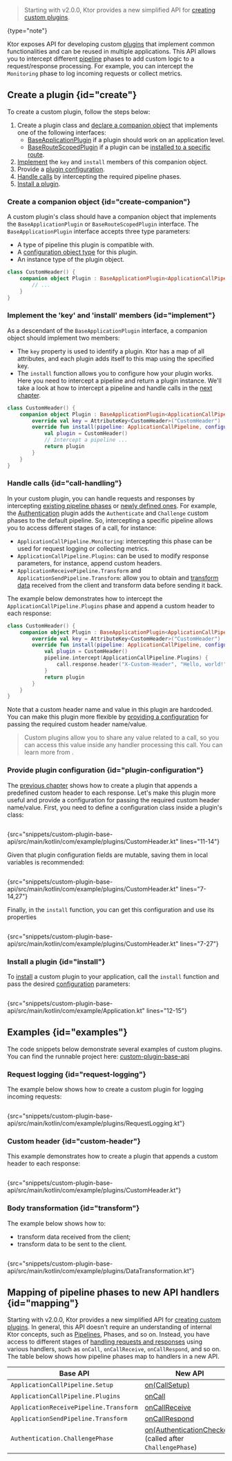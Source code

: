 [//]: # (title: Custom plugins - Base API)

<microformat>
<var name="example_name" value="custom-plugin-base-api"/>
<include src="lib.xml" include-id="download_example"/>
</microformat>

> Starting with v2.0.0, Ktor provides a new simplified API for [creating custom plugins](custom_plugins.md).
>
{type="note"}

Ktor exposes API for developing custom [plugins](Plugins.md) that implement common functionalities and can be reused in multiple applications. 
This API allows you to intercept different [pipeline](Pipelines.md) phases to add custom logic to a request/response processing.
For example, you can intercept the `Monitoring` phase to log incoming requests or collect metrics.

## Create a plugin {id="create"}
To create a custom plugin, follow the steps below:

1. Create a plugin class and [declare a companion object](#create-companion) that implements one of the following interfaces:
   - [BaseApplicationPlugin](https://api.ktor.io/ktor-server/ktor-server-core/io.ktor.server.application/-base-application-plugin/index.html) if a plugin should work on an application level.
   - [BaseRouteScopedPlugin](https://api.ktor.io/ktor-server/ktor-server-core/io.ktor.server.application/-base-route-scoped-plugin/index.html) if a plugin can be [installed to a specific route](Plugins.md#install-route).
2. [Implement](#implement) the `key` and `install` members of this companion object.
3. Provide a [plugin configuration](#plugin-configuration).
4. [Handle calls](#call-handling) by intercepting the required pipeline phases. 
5. [Install a plugin](#install).


### Create a companion object {id="create-companion"}

A custom plugin's class should have a companion object that implements the `BaseApplicationPlugin` or `BaseRouteScopedPlugin` interface.
The `BaseApplicationPlugin` interface accepts three type parameters:
- A type of pipeline this plugin is compatible with.
- A [configuration object type](#plugin-configuration) for this plugin.
- An instance type of the plugin object.

```kotlin
class CustomHeader() {
    companion object Plugin : BaseApplicationPlugin<ApplicationCallPipeline, Configuration, CustomHeader> {
        // ...
    }
}
```

### Implement the 'key' and 'install' members {id="implement"}

As a descendant of the `BaseApplicationPlugin` interface, a companion object should implement two members:
- The `key` property is used to identify a plugin. Ktor has a map of all attributes, and each plugin adds itself to this map using the specified key.
- The `install` function allows you to configure how your plugin works. Here you need to intercept a pipeline and return a plugin instance. We'll take a look at how to intercept a pipeline and handle calls in the [next chapter](#call-handling).

```kotlin
class CustomHeader() {
    companion object Plugin : BaseApplicationPlugin<ApplicationCallPipeline, Configuration, CustomHeader> {
        override val key = AttributeKey<CustomHeader>("CustomHeader")
        override fun install(pipeline: ApplicationCallPipeline, configure: Configuration.() -> Unit): CustomHeader {
            val plugin = CustomHeader()
            // Intercept a pipeline ...
            return plugin
        }
    }
}
```

### Handle calls {id="call-handling"}

In your custom plugin, you can handle requests and responses by intercepting [existing pipeline phases](Pipelines.md#ktor-pipelines) or [newly defined ones](Pipelines.md#phases). For example, the [Authentication](authentication.md) plugin adds the `Authenticate` and `Challenge` custom phases to the default pipeline. So, intercepting a specific pipeline allows you to access different stages of a call, for instance:

- `ApplicationCallPipeline.Monitoring`: intercepting this phase can be used for request logging or collecting metrics.
- `ApplicationCallPipeline.Plugins`: can be used to modify response parameters, for instance, append custom headers.
- `ApplicationReceivePipeline.Transform` and `ApplicationSendPipeline.Transform`: allow you to obtain and [transform data](#transform) received from the client and transform data before sending it back.

The example below demonstrates how to intercept the `ApplicationCallPipeline.Plugins` phase and append a custom header to each response:

```kotlin
class CustomHeader() {
    companion object Plugin : BaseApplicationPlugin<ApplicationCallPipeline, Configuration, CustomHeader> {
        override val key = AttributeKey<CustomHeader>("CustomHeader")
        override fun install(pipeline: ApplicationCallPipeline, configure: Configuration.() -> Unit): CustomHeader {
            val plugin = CustomHeader()
            pipeline.intercept(ApplicationCallPipeline.Plugins) {
                call.response.header("X-Custom-Header", "Hello, world!")
            }
            return plugin
        }
    }
}
```

Note that a custom header name and value in this plugin are hardcoded. You can make this plugin more flexible by [providing a configuration](#plugin-configuration) for passing the required custom header name/value.

> Custom plugins allow you to share any value related to a call, so you can access this value inside any handler processing this call. You can learn more from [](custom_plugins.md#call-state).


### Provide plugin configuration {id="plugin-configuration"}

The [previous chapter](#call-handling) shows how to create a plugin that appends a predefined custom header to each response. Let's make this plugin more useful and provide a configuration for passing the required custom header name/value. First, you need to define a configuration class inside a plugin's class:

```kotlin
```
{src="snippets/custom-plugin-base-api/src/main/kotlin/com/example/plugins/CustomHeader.kt" lines="11-14"}

Given that plugin configuration fields are mutable, saving them in local variables is recommended:

```kotlin
```
{src="snippets/custom-plugin-base-api/src/main/kotlin/com/example/plugins/CustomHeader.kt" lines="7-14,27"}

Finally, in the `install` function, you can get this configuration and use its properties 

```kotlin
```
{src="snippets/custom-plugin-base-api/src/main/kotlin/com/example/plugins/CustomHeader.kt" lines="7-27"}



### Install a plugin {id="install"}

To [install](Plugins.md#install) a custom plugin to your application, call the `install` function and pass the desired [configuration](#plugin-configuration) parameters:

```kotlin
```
{src="snippets/custom-plugin-base-api/src/main/kotlin/com/example/Application.kt" lines="12-15"}


## Examples {id="examples"}

The code snippets below demonstrate several examples of custom plugins.
You can find the runnable project here: [custom-plugin-base-api](https://github.com/ktorio/ktor-documentation/blob/%current-branch%/codeSnippets/snippets/custom-plugin-base-api)

### Request logging {id="request-logging"}

The example below shows how to create a custom plugin for logging incoming requests:

```kotlin
```
{src="snippets/custom-plugin-base-api/src/main/kotlin/com/example/plugins/RequestLogging.kt"}

### Custom header {id="custom-header"}

This example demonstrates how to create a plugin that appends a custom header to each response:

```kotlin
```
{src="snippets/custom-plugin-base-api/src/main/kotlin/com/example/plugins/CustomHeader.kt"}


### Body transformation {id="transform"}

The example below shows how to:
- transform data received from the client; 
- transform data to be sent to the client.

```kotlin
```
{src="snippets/custom-plugin-base-api/src/main/kotlin/com/example/plugins/DataTransformation.kt"}


## Mapping of pipeline phases to new API handlers {id="mapping"}

Starting with v2.0.0, Ktor provides a new simplified API for [creating custom plugins](custom_plugins.md).
In general, this API doesn't require an understanding of internal Ktor concepts, such as [Pipelines](Pipelines.md), Phases, and so on. Instead, you have access to different stages of [handling requests and responses](#call-handling) using various handlers, such as `onCall`, `onCallReceive`, `onCallRespond`, and so on. 
The table below shows how pipeline phases map to handlers in a new API.

| Base API                               | New API                                                                              |
|----------------------------------------|--------------------------------------------------------------------------------------|
| `ApplicationCallPipeline.Setup`        | [on(CallSetup)](custom_plugins.md#other)                                             |
| `ApplicationCallPipeline.Plugins`      | [onCall](custom_plugins.md#on-call)                                                  |
| `ApplicationReceivePipeline.Transform` | [onCallReceive](custom_plugins.md#on-call-receive)                                   |
| `ApplicationSendPipeline.Transform`    | [onCallRespond](custom_plugins.md#on-call-respond)                                   |
| `Authentication.ChallengePhase`        | [on(AuthenticationChecked)](custom_plugins.md#other) (called after `ChallengePhase`) |

